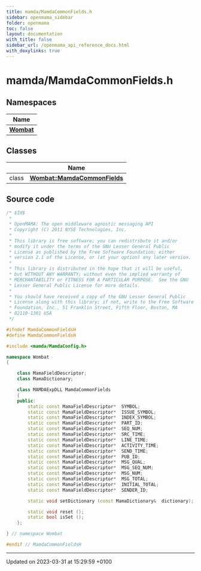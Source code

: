 ```yaml
---
title: mamda/MamdaCommonFields.h
sidebar: openmama_sidebar
folder: openmama
toc: false
layout: documentation
with_title: false
sidebar_url: /openmama_api_reference_docs.html
with_doxylinks: true
---
```


# mamda/MamdaCommonFields.h



## Namespaces

| Name           |
| -------------- |
| **[Wombat](namespaceWombat.html)**  |

## Classes

|                | Name           |
| -------------- | -------------- |
| class | **[Wombat::MamdaCommonFields](classWombat_1_1MamdaCommonFields.html)**  |




## Source code

```cpp
/* $Id$
 *
 * OpenMAMA: The open middleware agnostic messaging API
 * Copyright (C) 2011 NYSE Technologies, Inc.
 *
 * This library is free software; you can redistribute it and/or
 * modify it under the terms of the GNU Lesser General Public
 * License as published by the Free Software Foundation; either
 * version 2.1 of the License, or (at your option) any later version.
 *
 * This library is distributed in the hope that it will be useful,
 * but WITHOUT ANY WARRANTY; without even the implied warranty of
 * MERCHANTABILITY or FITNESS FOR A PARTICULAR PURPOSE.  See the GNU
 * Lesser General Public License for more details.
 *
 * You should have received a copy of the GNU Lesser General Public
 * License along with this library; if not, write to the Free Software
 * Foundation, Inc., 51 Franklin Street, Fifth Floor, Boston, MA
 * 02110-1301 USA
 */

#ifndef MamdaCommonFieldsH
#define MamdaCommonFieldsH

#include <mamda/MamdaConfig.h>

namespace Wombat
{

    class MamaFieldDescriptor;
    class MamaDictionary;

    class MAMDAExpDLL MamdaCommonFields
    {
    public:
        static const MamaFieldDescriptor*  SYMBOL;
        static const MamaFieldDescriptor*  ISSUE_SYMBOL;
        static const MamaFieldDescriptor*  INDEX_SYMBOL;
        static const MamaFieldDescriptor*  PART_ID;
        static const MamaFieldDescriptor*  SEQ_NUM;
        static const MamaFieldDescriptor*  SRC_TIME;
        static const MamaFieldDescriptor*  LINE_TIME;
        static const MamaFieldDescriptor*  ACTIVITY_TIME;
        static const MamaFieldDescriptor*  SEND_TIME;
        static const MamaFieldDescriptor*  PUB_ID;
        static const MamaFieldDescriptor*  MSG_QUAL;
        static const MamaFieldDescriptor*  MSG_SEQ_NUM;
        static const MamaFieldDescriptor*  MSG_NUM;
        static const MamaFieldDescriptor*  MSG_TOTAL;
        static const MamaFieldDescriptor*  INITIAL_TOTAL;
        static const MamaFieldDescriptor*  SENDER_ID;

        static void setDictionary (const MamaDictionary&  dictionary);

        static void reset ();
        static bool isSet ();
    };

} // namespace Wombat

#endif // MamdaCommonFieldsH
```


-------------------------------

Updated on 2023-03-31 at 15:29:59 +0100
